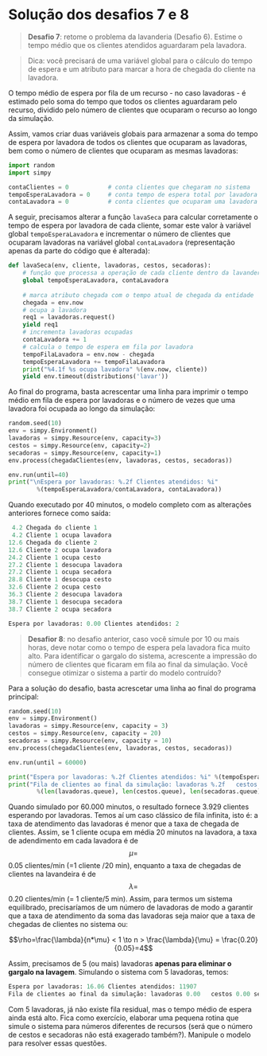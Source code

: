 # Solução dos desafios 7 e 8

>**Desafio 7**: retome o problema da lavanderia \(Desafio 6\). Estime o tempo médio que os clientes atendidos aguardaram pela lavadora.

>Dica: você precisará de uma variável global para o cálculo do tempo de espera e um atributo para marcar a hora de chegada do cliente na lavadora.

O tempo médio de espera por fila de um recurso - no caso lavadoras - é estimado pelo soma do tempo que todos os clientes aguardaram pelo recurso, dividido pelo número de clientes que ocuparam o recurso ao longo da simulação.

Assim, vamos criar duas variáveis globais para armazenar a soma do tempo de espera por lavadora de todos os clientes que ocuparam as lavadoras, bem como o número de clientes que ocuparam as mesmas lavadoras:

```python
import random
import simpy

contaClientes = 0           # conta clientes que chegaram no sistema
tempoEsperaLavadora = 0     # conta tempo de espera total por lavadora
contaLavadora = 0           # conta clientes que ocuparam uma lavadora
```
A seguir, precisamos alterar a função `lavaSeca` para calcular corretamente o tempo de espera por lavadora de cada cliente, somar este valor à variável global `tempoEsperaLavadora` e incrementar o número de clientes que ocuparam lavadoras na variável global `contaLavadora` (representação apenas da parte do código que é alterada):
```python
def lavaSeca(env, cliente, lavadoras, cestos, secadoras):
    # função que processa a operação de cada cliente dentro da lavanderia
    global tempoEsperaLavadora, contaLavadora
    
    # marca atributo chegada com o tempo atual de chegada da entidade
    chegada = env.now
    # ocupa a lavadora
    req1 = lavadoras.request()
    yield req1
    # incrementa lavadoras ocupadas
    contaLavadora += 1
    # calcula o tempo de espera em fila por lavadora
    tempoFilaLavadora = env.now - chegada
    tempoEsperaLavadora += tempoFilaLavadora
    print("%4.1f %s ocupa lavadora" %(env.now, cliente))
    yield env.timeout(distributions('lavar'))
```
Ao final do programa, basta acrescentar uma linha para imprimir o tempo médio em fila de espera por lavadoras e o número de vezes que uma lavadora foi ocupada ao longo da simulação:
```python
random.seed(10)
env = simpy.Environment()
lavadoras = simpy.Resource(env, capacity=3)
cestos = simpy.Resource(env, capacity=2)
secadoras = simpy.Resource(env, capacity=1)
env.process(chegadaClientes(env, lavadoras, cestos, secadoras))

env.run(until=40)
print("\nEspera por lavadoras: %.2f Clientes atendidos: %i" 
        %(tempoEsperaLavadora/contaLavadora, contaLavadora))
```
Quando executado por 40 minutos, o modelo completo com as alterações anteriores fornece como saída:
```python
 4.2 Chegada do cliente 1
 4.2 Cliente 1 ocupa lavadora
12.6 Chegada do cliente 2
12.6 Cliente 2 ocupa lavadora
24.2 Cliente 1 ocupa cesto
27.2 Cliente 1 desocupa lavadora
27.2 Cliente 1 ocupa secadora
28.8 Cliente 1 desocupa cesto
32.6 Cliente 2 ocupa cesto
36.3 Cliente 2 desocupa lavadora
38.7 Cliente 1 desocupa secadora
38.7 Cliente 2 ocupa secadora

Espera por lavadoras: 0.00 Clientes atendidos: 2
```
>**Desafior 8**: no desafio anterior, caso você simule por 10 ou mais horas, deve notar como o tempo de espera pela lavadora fica muito alto. Para identificar o gargalo do sistema, acrescente a impressão do número de clientes que ficaram em fila ao final da simulação. Você consegue otimizar o sistema a partir do modelo contruído?

Para a solução do desafio, basta acrescetar uma linha ao final do programa principal:

```python
random.seed(10)
env = simpy.Environment()
lavadoras = simpy.Resource(env, capacity = 3)
cestos = simpy.Resource(env, capacity = 20)
secadoras = simpy.Resource(env, capacity = 10)
env.process(chegadaClientes(env, lavadoras, cestos, secadoras))

env.run(until = 60000)

print("Espera por lavadoras: %.2f Clientes atendidos: %i" %(tempoEsperaLavadora/contaLavadora, contaLavadora))
print("Fila de clientes ao final da simulação: lavadoras %.2f   cestos %.2f secadoras %.2f" 
        %(len(lavadoras.queue), len(cestos.queue), len(secadoras.queue)))
```

Quando simulado por 60.000 minutos, o resultado fornece 3.929 clientes esperando por lavadoras. Temos aí um caso clássico de fila infinita, isto é: a taxa de atendimento das lavadoras é menor que a taxa de chegada de clientes. Assim, se 1 cliente ocupa em média 20 minutos na lavadora,  a taxa de adendimento em cada lavadora é de $$\mu=$$ 0.05 clientes\/min \(=1 cliente \/20 min\), enquanto a taxa de chegadas de clientes na lavandeira é de $$\lambda=$$0.20 clientes\/min \(= 1 cliente\/5 min\). Assim, para termos um sistema equilibrado, precisaríamos de um número de lavadoras de modo a garantir que a taxa de atendimento da soma das lavadoras seja maior que a taxa de chegadas de clientes no sistema ou:

$$\rho=\frac{\lambda}{n*\mu} < 1 \to n > \frac{\lambda}{\mu} = \frac{0.20}{0.05}=4$$

Assim, precisamos de 5 \(ou mais\) lavadoras **apenas para eliminar o gargalo na lavagem**. Simulando o sistema com 5 lavadoras, temos:

```python
Espera por lavadoras: 16.06 Clientes atendidos: 11907
Fila de clientes ao final da simulação: lavadoras 0.00   cestos 0.00 secadoras 0.00

```
Com 5 lavadoras, já não existe fila residual, mas o tempo médio de espera ainda está alto. Fica como exercício, elaborar uma pequena rotina que simule o sistema para números diferentes de recursos (será que o número de cestos e secadoras não está exagerado também?). Manipule o modelo para resolver essas questões.

